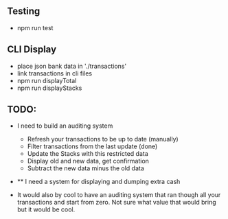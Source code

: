 
## Testing

- npm run test

## CLI Display

- place json bank data in './transactions'
- link transactions in cli files
- npm run displayTotal
- npm run displayStacks

## TODO:

- I need to build an auditing system
  - Refresh your transactions to be up to date (manually)
  - Filter transactions from the last update (done)
  - Update the Stacks with this restricted data
  - Display old and new data, get confirmation
  - Subtract the new data minus the old data

- ** I need a system for displaying and dumping extra cash

- It would also by cool to have an auditing system that ran
though all your transactions and start from zero. Not sure what value that would bring but it would be cool.
